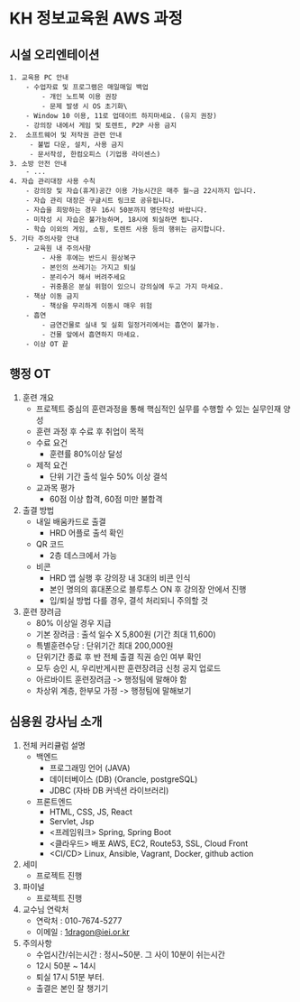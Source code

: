# KH 정보교육원 AWS 과정

## 시설 오리엔테이션
    1. 교육용 PC 안내
        - 수업자료 및 프로그램은 매일매일 백업
            - 개인 노트북 이용 권장
            - 문제 발생 시 OS 초기화\
        - Window 10 이용, 11로 업데이트 하지마세요. (유지 권장)
        - 강의장 내에서 게임 및 토렌트, P2P 사용 금지
    2.  소프트웨어 및 저작권 관련 안내
         - 불법 다운, 설치, 사용 금지
         - 문서작성, 한컴오피스 (기업용 라이센스)
    3. 소방 안전 안내
        - ...
    4. 자습 관리대장 사용 수칙
        - 강의장 및 자습(휴게)공간 이용 가능시간은 매주 월~금 22시까지 입니다.
        - 자습 관리 대장은 구글시트 링크로 공유됩니다.
        - 자습을 희망하는 경우 16시 50분까지 명단작성 바랍니다.
        - 미작성 시 자습은 불가능하며, 18시에 퇴실하면 됩니다.
        - 학습 이외의 게임, 쇼핑, 토렌트 사용 등의 행위는 금지합니다.
    5. 기타 주의사항 안내
        - 교육원 내 주의사항
            - 사용 후에는 반드시 원상복구
            - 본인의 쓰레기는 가지고 퇴실
            - 분리수거 해서 버려주세요
            - 귀중품은 분실 위험이 있으니 강의실에 두고 가지 마세요.
        - 책상 이동 금지
            - 책상을 무리하게 이동시 매우 위험
        - 흡연
            - 금연건물로 실내 및 실회 일정거리에서는 흡연이 불가능.
            - 건물 앞에서 흡연하지 마세요.
        - 이상 OT 끝
## 행정 OT
1. 훈련 개요
    - 프로젝트 중심의 훈련과정을 통해 핵심적인 실무를 수행할 수 있는 실무인재 양성
    - 훈련 과정 후 수료 후 취업이 목적
    - 수료 요건
        - 훈련률 80%이상 달성
    - 제적 요건
        - 단위 기간 출석 일수 50% 이상 결석
    - 교과목 평가
        - 60점 이상 합격, 60점 미만 불합격
2. 출결 방법
    - 내일 배움카드로 출결
        - HRD 어플로 출석 확인
    - QR 코드
        - 2층 데스크에서 가능
    - 비콘
        - HRD 앱 실행 후 강의장 내 3대의 비콘 인식
        - 본인 명의의 휴대폰으로 블루투스 ON 후  강의장 안에서 진행
        - 입/퇴실 방법 다를 경우, 결석 처리되니 주의할 것
3. 훈련 장려금
    - 80% 이상일 경우 지급
    - 기본 장려금 : 출석 일수 X 5,800원 (기간 최대 11,600)
    - 특별훈련수당 : 단위기간 최대 200,000원
    - 단위기간 종료 후 반 전체 출결 직권 승인 여부 확인
    - 모두 승인 시, 우리반게시판 훈련장려금 신청 공지 업로드
    - 아르바이트 훈련장려금 -> 행정팀에 말해야 함
    - 차상위 계층, 한부모 가정 -> 행정팀에 말해보기
## 심용원 강사님 소개
1. 전체 커리큘럼 설명
    - 백엔드
        - 프로그래밍 언어 (JAVA)
        - 데이터베이스 (DB) (Orancle, postgreSQL)
        - JDBC (자바 DB 커넥션 라이브러리)
    - 프론트엔드
        - HTML, CSS, JS, React
        - <Wep App> Servlet, Jsp
        - <프레임워크> Spring, Spring Boot
        - <클라우드> 배포 AWS, EC2, Route53, SSL, Cloud Front
        - <CI/CD> Linux, Ansible, Vagrant, Docker, github action 
2. 세미
    - 프로젝트 진행
3. 파이널 
    - 프로젝트 진행
4. 교수님 연락처 
    - 연락처 : 010-7674-5277
    - 이메일 : 1dragon@iei.or.kr
5. 주의사항
    - 수업시간/쉬는시간 : 정시~50분. 그 사이 10분이 쉬는시간
    - 12시 50분 ~ 14시
    - 퇴실 17시 51분 부터.
    - 출결은 본인 잘 챙기기
    